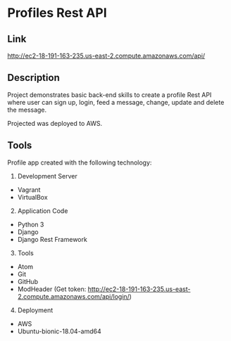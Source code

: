 # Profiles Rest API

## Link

http://ec2-18-191-163-235.us-east-2.compute.amazonaws.com/api/

## Description

Project demonstrates basic back-end skills to create a profile Rest API where user can sign up, login, feed a message, change, update and delete the message.

Projected was deployed to AWS.

## Tools

Profile app created with the following technology:
1. Development Server
- Vagrant
- VirtualBox
2. Application Code
- Python 3
- Django
- Django Rest Framework
3. Tools
- Atom
- Git
- GitHub
- ModHeader (Get token: http://ec2-18-191-163-235.us-east-2.compute.amazonaws.com/api/login/)
4. Deployment
- AWS
- Ubuntu-bionic-18.04-amd64
